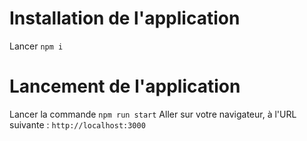 # Installation de l'application
Lancer `npm i`

# Lancement de l'application
Lancer la commande `npm run start`
Aller sur votre navigateur, à l'URL suivante : `http://localhost:3000`
